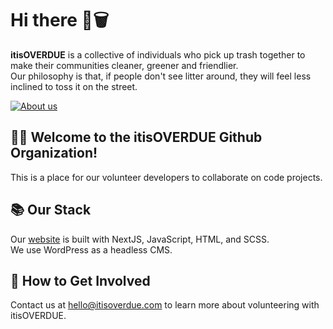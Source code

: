 # Hi there 👋🗑️
**itisOVERDUE** is a collective of individuals who pick up trash together to make their communities cleaner, greener and friendlier.  
Our philosophy is that, if people don't see litter around, they will feel less inclined to toss it on the street.

[![About us](https://img.shields.io/badge/-Learn_More-fdd92a "About Us")](https://itisoverdue.org/about/)
## 🙋‍♀️ Welcome to the itisOVERDUE Github Organization!
This is a place for our volunteer developers to collaborate on code projects.

## 📚 Our Stack
Our [website](https://itisoverdue.org/) is built with NextJS, JavaScript, HTML, and SCSS.  
We use WordPress as a headless CMS.

## 🌈 How to Get Involved
Contact us at hello@itisoverdue.com to learn more about volunteering with itisOVERDUE.


<!--

**Here are some ideas to get you started:**

🙋‍♀️ A short introduction - what is your organization all about?
🌈 Contribution guidelines - how can the community get involved?
👩‍💻 Useful resources - where can the community find your docs? Is there anything else the community should know?

🍿 Fun facts - what does your team eat for breakfast?
🧙 Remember, you can do mighty things with the power of [Markdown](https://docs.github.com/github/writing-on-github/getting-started-with-writing-and-formatting-on-github/basic-writing-and-formatting-syntax)
-->
